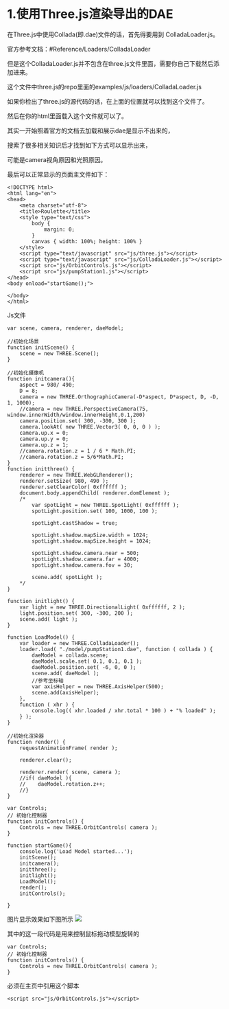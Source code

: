 # 1.使用Three.js渲染导出的DAE

在Three.js中使用Collada(即.dae)文件的话，首先得要用到 ColladaLoader.js。

官方参考文档：#Reference/Loaders/ColladaLoader

但是这个ColladaLoader.js并不包含在three.js文件里面，需要你自己下载然后添加进来。

这个文件中three.js的repo里面的examples/js/loaders/ColladaLoader.js

如果你检出了three.js的源代码的话，在上面的位置就可以找到这个文件了。

然后在你的html里面载入这个文件就可以了。

 

其实一开始照着官方的文档去加载和展示dae是显示不出来的，

搜索了很多相关知识后才找到如下方式可以显示出来，

可能是camera视角原因和光照原因。

最后可以正常显示的页面主文件如下：
```
<!DOCTYPE html>
<html lang="en">
<head>
    <meta charset="utf-8">
    <title>Roulette</title>
    <style type="text/css">
        body {
            margin: 0;
        }
        canvas { width: 100%; height: 100% }
    </style>
    <script type="text/javascript" src="js/three.js"></script>
    <script type="text/javascript" src="js/ColladaLoader.js"></script>
    <script src="js/OrbitControls.js"></script>
    <script src="js/pumpStation1.js"></script>
</head>
<body onload="startGame();">

</body>
</html>
```

Js文件
```
var scene, camera, renderer, daeModel;

//初始化场景
function initScene() {
    scene = new THREE.Scene();
}

//初始化摄像机
function initcamera(){
    aspect = 980/ 490;
    D = 8;
    camera = new THREE.OrthographicCamera(-D*aspect, D*aspect, D, -D, 1, 1000);
    //camera = new THREE.PerspectiveCamera(75, window.innerWidth/window.innerHeight,0.1,200)
    camera.position.set( 300, -300, 300 );
    camera.lookAt( new THREE.Vector3( 0, 0, 0 ) );
    camera.up.x = 0;
    camera.up.y = 0;
    camera.up.z = 1;
    //camera.rotation.z = 1 / 6 * Math.PI;
    //camera.rotation.z = 5/6*Math.PI;
}
function initthree() {
    renderer = new THREE.WebGLRenderer();
    renderer.setSize( 980, 490 );
    renderer.setClearColor( 0xffffff );
    document.body.appendChild( renderer.domElement );
    /*
        var spotLight = new THREE.SpotLight( 0xffffff );
        spotLight.position.set( 100, 1000, 100 );
    
        spotLight.castShadow = true;
    
        spotLight.shadow.mapSize.width = 1024;
        spotLight.shadow.mapSize.height = 1024;
    
        spotLight.shadow.camera.near = 500;
        spotLight.shadow.camera.far = 4000;
        spotLight.shadow.camera.fov = 30;
    
        scene.add( spotLight );
    */
}

function initlight() {
    var light = new THREE.DirectionalLight( 0xffffff, 2 );
    light.position.set( 300, -300, 200 );
    scene.add( light );
}

function LoadModel() {
    var loader = new THREE.ColladaLoader();
    loader.load( "./model/pumpStation1.dae", function ( collada ) {
        daeModel = collada.scene;
        daeModel.scale.set( 0.1, 0.1, 0.1 );
        daeModel.position.set( -6, 0, 0 );
        scene.add( daeModel );
        //参考坐标轴
        var axisHelper = new THREE.AxisHelper(500);
        scene.add(axisHelper);
    },
    function ( xhr ) {
        console.log(( xhr.loaded / xhr.total * 100 ) + "% loaded" );
    } );
}

//初始化渲染器
function render() {
    requestAnimationFrame( render );

    renderer.clear();

    renderer.render( scene, camera );
    //if( daeModel ){
    //    daeModel.rotation.z++;
    //}
}

var Controls;
// 初始化控制器
function initControls() {
    Controls = new THREE.OrbitControls( camera );
}

function startGame(){
    console.log('Load Model started...');
    initScene();
    initcamera();
    initthree();
    initlight();
    LoadModel();
    render();
    initControls();
    
}
```
图片显示效果如下图所示
![](http://ouewomi2z.bkt.clouddn.com/17-8-17/56919267.jpg)



其中的这一段代码是用来控制鼠标拖动模型旋转的
```
var Controls;
// 初始化控制器
function initControls() {
    Controls = new THREE.OrbitControls( camera );
}
```

必须在主页中引用这个脚本

`<script src="js/OrbitControls.js"></script>`